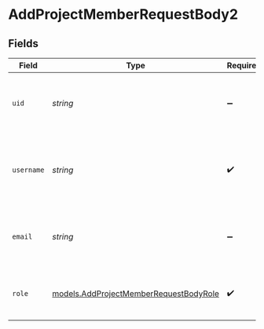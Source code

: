# AddProjectMemberRequestBody2


## Fields

| Field                                                                                  | Type                                                                                   | Required                                                                               | Description                                                                            | Example                                                                                |
| -------------------------------------------------------------------------------------- | -------------------------------------------------------------------------------------- | -------------------------------------------------------------------------------------- | -------------------------------------------------------------------------------------- | -------------------------------------------------------------------------------------- |
| `uid`                                                                                  | *string*                                                                               | :heavy_minus_sign:                                                                     | The ID of the team member that should be added to this project.                        | ndlgr43fadlPyCtREAqxxdyFK                                                              |
| `username`                                                                             | *string*                                                                               | :heavy_check_mark:                                                                     | The username of the team member that should be added to this project.                  | example                                                                                |
| `email`                                                                                | *string*                                                                               | :heavy_minus_sign:                                                                     | The email of the team member that should be added to this project.                     | entity@example.com                                                                     |
| `role`                                                                                 | [models.AddProjectMemberRequestBodyRole](../models/addprojectmemberrequestbodyrole.md) | :heavy_check_mark:                                                                     | The project role of the member that will be added.                                     | ADMIN                                                                                  |